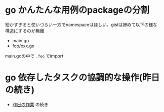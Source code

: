 # go かんたんな用例のpackageの分割

細かすぎると使いづらい一方でnamespaceはほしい。gistは諦めて以下の様な構造にするのが無難

- main.go
- foo/xxx.go

main.goの中で `.foo` でimport

# go 依存したタスクの協調的な操作(昨日の続き)

- [昨日の作業](../20161003/example_objectid/) の続き

